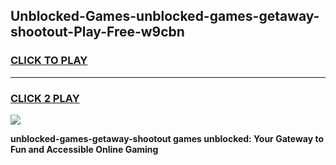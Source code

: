 
## Unblocked-Games-unblocked-games-getaway-shootout-Play-Free-w9cbn
<h3>
<a href="https://premium76.site?title=unblocked-games-getaway-shootout&ref=17A">CLICK TO PLAY</a></h3>
<hr>

<h3>
<a href="https://premium76.site?title=unblocked-games-getaway-shootout&ref=17A">CLICK 2 PLAY</a>
  
</h3>

<a href="https://premium76.site?title=unblocked-games-getaway-shootout&ref=17A"><img src="https://clearcache.store/games.png"></a>


**unblocked-games-getaway-shootout games unblocked: Your Gateway to Fun and Accessible Online Gaming**
